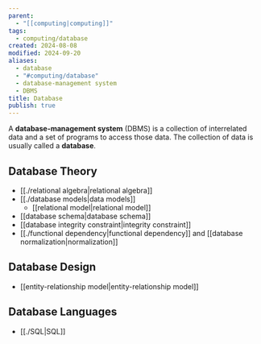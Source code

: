 ```yaml
---
parent:
  - "[[computing|computing]]"
tags:
  - computing/database
created: 2024-08-08
modified: 2024-09-20
aliases:
  - database
  - "#computing/database"
  - database-management system
  - DBMS
title: Database
publish: true
---
```

A **database-management system** (DBMS) is a collection of interrelated data and a set of programs to access those data. The collection of data is usually called a **database**.

## Database Theory
- [[./relational algebra|relational algebra]]
- [[./database models|data models]]
  - [[relational model|relational model]]
- [[database schema|database schema]]
- [[database integrity constraint|integrity constraint]]
- [[./functional dependency|functional dependency]] and [[database normalization|normalization]]

## Database Design
- [[entity-relationship model|entity-relationship model]]
## Database Languages
- [[./SQL|SQL]]